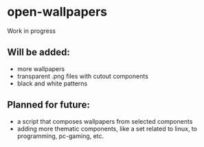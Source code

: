 # open-wallpapers

Work in progress
## Will be added:
- more wallpapers
- transparent .png files with cutout components
- black and white patterns

## Planned for future:
- a script that composes wallpapers from selected components
- adding more thematic components, like a set related to linux, to programming, pc-gaming, etc. 
